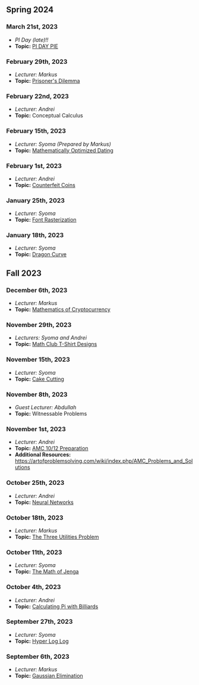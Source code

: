 ## Spring 2024

### March 21st, 2023
  - *PI Day (late)!!*
  - **Topic:** [PI DAY PIE](PiDay.png)

### February 29th, 2023
  - *Lecturer: Markus*
  - **Topic:** [Prisoner's Dilemma](/Markus/PrisonersDilemma.pdf)

### February 22nd, 2023
  - *Lecturer: Andrei*
  - **Topic:** Conceptual Calculus

### February 15th, 2023
  - *Lecturer: Syoma (Prepared by Markus)* 
  - **Topic:** [Mathematically Optimized Dating](/Syoma/worstlecturetoexist.pdf)

### February 1st, 2023
  - *Lecturer: Andrei*
  - **Topic:** [Counterfeit Coins](/Andrei/CounterfeitCoins.pdf)

### January 25th, 2023
  - *Lecturer: Syoma*
  - **Topic:** [Font Rasterization](/Syoma/font_rasterization.pdf)

### January 18th, 2023
  - *Lecturer: Syoma*
  - **Topic:** [Dragon Curve](/Syoma/Dragon%20Curve.pdf)

## Fall 2023

### December 6th, 2023
  - *Lecturer: Markus*
  - **Topic:** [Mathematics of Cryptocurrency](/Markus/MathematicsOfCryptocurrency.pdf)

### November 29th, 2023
  - *Lecturers: Syoma and Andrei*
  - **Topic:** [Math Club T-Shirt Designs](/Syoma/Math%20club%20designs.pdf)
  
### November 15th, 2023
  - *Lecturer: Syoma*
  - **Topic:** [Cake Cutting](/Syoma/Fair%20cake%20cutting.pdf)

### November 8th, 2023
  - *Guest Lecturer: Abdullah*
  - **Topic:** Witnessable Problems

### November 1st, 2023
  - *Lecturer: Andrei*
  - **Topic:** [AMC 10/12 Preparation](/Andrei/AMC%2010_12%20Prep.pdf)
  - **Additional Resources:** https://artofproblemsolving.com/wiki/index.php/AMC_Problems_and_Solutions

### October 25th, 2023
  - *Lecturer: Andrei*
  - **Topic:** [Neural Networks](/Andrei/Neural%20Networks.pdf)

### October 18th, 2023
  - *Lecturer: Markus*
  - **Topic:** [The Three Utilities Problem](/Markus/TheThreeUtilitiesProblem.pdf)

### October 11th, 2023
  - *Lecturer: Syoma*
  - **Topic:** [The Math of Jenga](/Syoma/The%20Math%20of%20Jenga.pdf)

### October 4th, 2023
  - *Lecturer: Andrei*
  - **Topic:** [Calculating Pi with Billiards](/Andrei/Pi%20from%20Billiard%20Balls)

### September 27th, 2023
  - *Lecturer: Syoma*
  - **Topic:** [Hyper Log Log](/Syoma/Hyper%20Log%20Log)

### September 6th, 2023
  - *Lecturer: Markus*
  - **Topic:** [Gaussian Elimination](/Markus/Gaussian%20Elimination)
